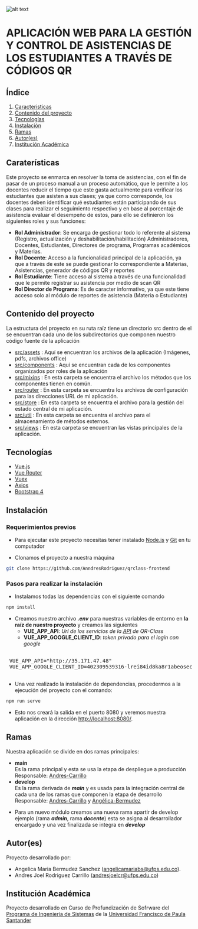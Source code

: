 ![alt text](https://res.cloudinary.com/sigtam/image/upload/v1605849640/logo_ykvwyl.png)

# APLICACIÓN WEB PARA LA GESTIÓN Y CONTROL DE ASISTENCIAS DE LOS ESTUDIANTES A TRAVÉS DE CÓDIGOS QR

## Índice

1. [Caracteristicas](#caracteristicas)
2. [Contenido del proyecto](#contenido)
3. [Tecnologías](#tecnologias)
4. [Instalación](#instalacion)
5. [Ramas](#ramas)
5. [Autor(es)](#autores)
6. [Institución Académica](#institucion)


<a name="caracteristicas"></a>
## Caraterísticas

Este proyecto se enmarca en resolver la toma de asistencias, con el fin de pasar de un proceso manual a un proceso automático,
que le permite a los docentes reducir el tiempo que este gasta actualmente para verificar los estudiantes que asisten a sus clases;
ya que como corresponde, los docentes deben identificar qué estudiantes están participando de sus clases para realizar el seguimiento respectivo
y en base al porcentaje de asistencia evaluar el desempeño de estos, para ello se definieron los siguientes roles y sus funciones: 

* **Rol Administrador**: Se encarga de gestionar todo lo referente al sistema (Registro, actualización y deshabilitación/habilitación) Administradores, Docentes, Estudiantes, Directores de programa, Programas académicos y Materias. 
* **Rol Docente**: Acceso a la funcionalidad principal de la aplicación, ya que a través de este se puede gestionar lo correspondiente a Materias, Asistencias, generador de códigos QR y reportes 
* **Rol Estudiante**: Tiene acceso al sistema a través de una funcionalidad que le permite registrar su asistencia por medio de scan QR
* **Rol Director de Programa**: Es de caracter informativo, ya que este tiene acceso solo al módulo de reportes de asistencia (Materia o Estudiante)

<a name="contenido"></a>
## Contenido del proyecto

La estructura del proyecto en su ruta raíz tiene un directorio src dentro de el se encuentran cada uno de los subdirectorios que componen nuestro código fuente de la aplicación  

- [src/assets](https://github.com/AnndresRodriguez/qrclass-frontend/tree/develop/src/assets) : Aquí se encuentran los archivos de la aplicación (Imágenes, pdfs, archivos office)
- [src/components](https://github.com/AnndresRodriguez/qrclass-frontend/tree/develop/src/components) : Aquí se encuentran cada de los componentes organizados por roles de la aplicación
- [src/mixins](https://github.com/AnndresRodriguez/qrclass-frontend/tree/develop/src/mixins) : En esta carpeta se encuentra el archivo los métodos que los componentes tienen en común.
- [src/router](https://github.com/AnndresRodriguez/qrclass-frontend/tree/develop/src/router) : En esta carpeta se encuentra los archivos de configuración para las direcciones URL de mi aplicación.
- [src/store](https://github.com/AnndresRodriguez/qrclass-frontend/tree/develop/src/store) : En esta carpeta se encuentra el archivo para la gestión del estado central de mi aplicación.
- [src/util](https://github.com/AnndresRodriguez/qrclass-frontend/tree/develop/src/util) : En esta carpeta se encuentra el archivo para el almacenamiento de métodos externos.
- [src/views](https://github.com/AnndresRodriguez/qrclass-frontend/tree/develop/src/views) : En esta carpeta se encuentran las vistas principales de la aplicación.

<a name="tecnologias"></a>
## Tecnologías

* [Vue.js](https://vuejs.org/)
* [Vue Router](https://router.vuejs.org/)
* [Vuex](https://vuex.vuejs.org/)
* [Axios](https://github.com/axios/axios)
* [Bootstrap 4](https://getbootstrap.com/)


<a name="instalacion"></a>
## Instalación
### Requerimientos previos
* Para ejecutar este proyecto necesitas tener instalado [Node.js] y [Git] en tu computador

[Node.js]:<https://nodejs.org/en/>
[Git]:<https://git-scm.com/>

* Clonamos el proyecto a nuestra máquina 
```bash
git clone https://github.com/AnndresRodriguez/qrclass-frontend
```
### Pasos para realizar la instalación 
* Instalamos todas las dependencias con el siguiente comando 
```bash
npm install
```

* Creamos nuestro archivo **_.env_** para nuestras variables de entorno en **la raíz de nuestro proyecto** y creamos las siguientes
  - **VUE_APP_API**: _Url de los servicios de la [API] de QR-Class_
  - **VUE_APP_GOOGLE_CLIENT_ID**: _token privado para el login con google_
 
 [API]:<https://github.com/AnndresRodriguez/qrclass-backend/blob/master/README.md>
 
 <pre> 
 VUE_APP_API="http://35.171.47.48"
 VUE_APP_GOOGLE_CLIENT_ID=402309539316-lrei84id8ka8r1abeosec3fo0ubss5v0.apps.googleusercontent.com
 </pre>



* Una vez realizado la instalación de dependencias, procedermos a la ejecución del proyecto con el comando: 
```bash
npm run serve
```
* Esto nos creará la salida en el puerto 8080 y veremos nuestra aplicación en la dirección <a href="#">http://localhost:8080/</a>.

[Node.js]:<https://nodejs.org/es/>

<a name="ramas"></a>
## Ramas 
Nuestra aplicación se divide en dos ramas principales:

* **main** <br/>
Es la rama principal y esta se usa la etapa de despliegue a producción <br/>
Responsable: [Andres-Carrillo]
* **develop**<br/> 
Es la rama derivada de **_main_** y es usada para la integración central de cada una de los ramas que componen la etapa de desarrollo <br/>
Responsable: [Andres-Carrillo]  y [Angélica-Bermudez]

[Andres-Carrillo]:<https://github.com/AnndresRodriguez>
[Angélica-Bermudez]:<https://github.com/Angelica258>

* Para un nuevo módulo creamos una nueva rama apartir de develop ejemplo (rama **_admin_**, rama **_docente_**) esta se asigna al desarrollador encargado y una vez finalizada se integra en **_develop_** 

<a name="autores"></a>
## Autor(es)
Proyecto desarrollado por:
* Angelica Maria Bermudez Sanchez (<angelicamariabs@ufps.edu.co>).
* Andres Joel Rodriguez Carrillo (<andresjoelcr@ufps.edu.co>)

<a name="institucion"></a>
## Institución Académica
Proyecto desarrollado en Curso de Profundización de  Sofrware del  [Programa de Ingeniería de Sistemas] de la [Universidad Francisco de Paula Santander]

[Programa de Ingeniería de Sistemas]:<https://ingsistemas.cloud.ufps.edu.co/>
[Universidad Francisco de Paula Santander]:<https://ww2.ufps.edu.co/>

